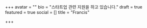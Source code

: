 +++
avatar = ""
bio = "스타트업 관련 지원을 하고 있습니다."
draft = true
featured = true
social = []
title = "Francis"

+++
